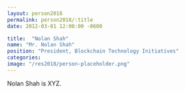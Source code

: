 ```yaml
---
layout: person2018
permalink: person2018/:title
date: 2012-03-01 12:00:00 -0600

title:  "Nolan Shah"
name: "Mr. Nolan Shah"
position: "President, Blockchain Technology Initiatives"
categories: 
image: "/res2018/person-placeholder.png"
---
```


Nolan Shah is XYZ.
